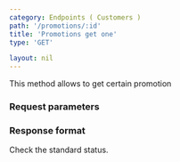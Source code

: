 ```yaml
---
category: Endpoints ( Customers )
path: '/promotions/:id'
title: 'Promotions get one'
type: 'GET'

layout: nil
---
```


This method allows to get certain promotion

### Request parameters

### Response format

Check the standard status.